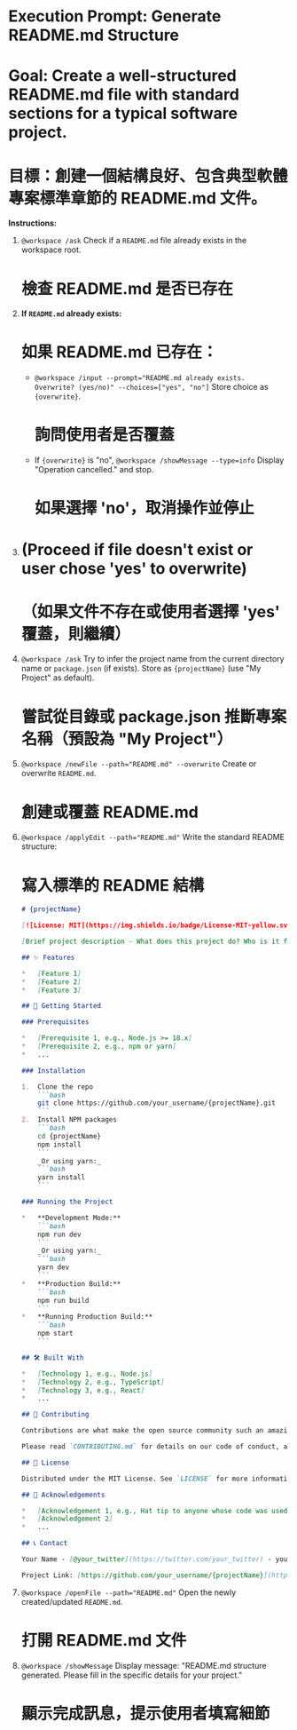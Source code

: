 # Execution Prompt: Generate README.md Structure

# Goal: Create a well-structured README.md file with standard sections for a typical software project.
# 目標：創建一個結構良好、包含典型軟體專案標準章節的 README.md 文件。

**Instructions:**

1.  `@workspace /ask` Check if a `README.md` file already exists in the workspace root.
    # 檢查 README.md 是否已存在
2.  **If `README.md` already exists:**
    # 如果 README.md 已存在：
    *   `@workspace /input --prompt="README.md already exists. Overwrite? (yes/no)" --choices=["yes", "no"]` Store choice as `{overwrite}`.
        # 詢問使用者是否覆蓋
    *   If `{overwrite}` is "no", `@workspace /showMessage --type=info` Display "Operation cancelled." and stop.
        # 如果選擇 'no'，取消操作並停止
3.  # (Proceed if file doesn't exist or user chose 'yes' to overwrite)
    # （如果文件不存在或使用者選擇 'yes' 覆蓋，則繼續）
4.  `@workspace /ask` Try to infer the project name from the current directory name or `package.json` (if exists). Store as `{projectName}` (use "My Project" as default).
    # 嘗試從目錄或 package.json 推斷專案名稱（預設為 "My Project"）
5.  `@workspace /newFile --path="README.md" --overwrite` Create or overwrite `README.md`.
    # 創建或覆蓋 README.md
6.  `@workspace /applyEdit --path="README.md"` Write the standard README structure:
    # 寫入標準的 README 結構
    ```markdown
    # {projectName}

    [![License: MIT](https://img.shields.io/badge/License-MIT-yellow.svg)](https://opensource.org/licenses/MIT) <!-- Example Badge -->

    [Brief project description - What does this project do? Who is it for?]

    ## ✨ Features

    *   [Feature 1]
    *   [Feature 2]
    *   [Feature 3]

    ## 🚀 Getting Started

    ### Prerequisites

    *   [Prerequisite 1, e.g., Node.js >= 18.x]
    *   [Prerequisite 2, e.g., npm or yarn]
    *   ...

    ### Installation

    1.  Clone the repo
        ```bash
        git clone https://github.com/your_username/{projectName}.git
        ```
    2.  Install NPM packages
        ```bash
        cd {projectName}
        npm install
        ```
        _Or using yarn:_
        ```bash
        yarn install
        ```

    ### Running the Project

    *   **Development Mode:**
        ```bash
        npm run dev
        ```
        _Or using yarn:_
        ```bash
        yarn dev
        ```
    *   **Production Build:**
        ```bash
        npm run build
        ```
    *   **Running Production Build:**
        ```bash
        npm start
        ```

    ## 🛠️ Built With

    *   [Technology 1, e.g., Node.js]
    *   [Technology 2, e.g., TypeScript]
    *   [Technology 3, e.g., React]
    *   ...

    ## 🤝 Contributing

    Contributions are what make the open source community such an amazing place to learn, inspire, and create. Any contributions you make are **greatly appreciated**.

    Please read `CONTRIBUTING.md` for details on our code of conduct, and the process for submitting pull requests to us. (You might need to create this file).

    ## 📜 License

    Distributed under the MIT License. See `LICENSE` for more information. (You might need to create this file).

    ## 🙏 Acknowledgements

    *   [Acknowledgement 1, e.g., Hat tip to anyone whose code was used]
    *   [Acknowledgement 2]
    *   ...

    ## 📞 Contact

    Your Name - [@your_twitter](https://twitter.com/your_twitter) - your.email@example.com

    Project Link: [https://github.com/your_username/{projectName}](https://github.com/your_username/{projectName})

    ```
7.  `@workspace /openFile --path="README.md"` Open the newly created/updated `README.md`.
    # 打開 README.md 文件
8.  `@workspace /showMessage` Display message: "README.md structure generated. Please fill in the specific details for your project."
    # 顯示完成訊息，提示使用者填寫細節